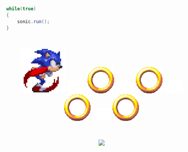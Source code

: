 ```java
while(true)
{
    sonic.run();
}
```

<br/>

<p align="center">
  <img class = "gatsby-resp-image-image" src = "/gifs/sonic.gif", height = 120, style = "padding: 100">
  <img class = "gatsby-resp-image-image" src = "/gifs/blank.png", width = 50>
  <img class = "gatsby-resp-image-image" src = "/gifs/ring.gif", height = 70>
  <img class = "gatsby-resp-image-image" src = "/gifs/blank.png", width = 50>
  <img class = "gatsby-resp-image-image" src = "/gifs/ring.gif", height = 70>
  <img class = "gatsby-resp-image-image" src = "/gifs/blank.png", width = 50>
  <img class = "gatsby-resp-image-image" src = "/gifs/ring.gif", height = 70>
  <img class = "gatsby-resp-image-image" src = "/gifs/blank.png", width = 50>
  <img class = "gatsby-resp-image-image" src = "/gifs/ring.gif", height = 70>
</p>

<br/>

<p align="center">
    <a href="https://github.com/anuraghazra/github-readme-stats">
        <img align="center" src="https://github-readme-stats.vercel.app/api/top-langs/?username=babireski&layout=compact&bg_color=161b22&hide_border=true&title_color=c9d1d9&text_color=c9d1d9&custom_title=most_used_languages" />
    </a>
</p>
